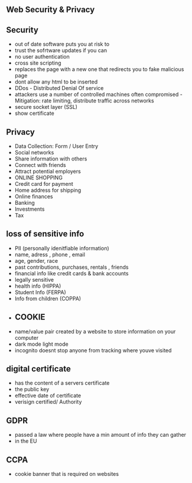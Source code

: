 ## Web Security & Privacy

## Security
- out of date software puts you at risk to
- trust the sofrtware updates if you can
- no user authentication
- cross site scripting 
- replaces the page with a new one that redirects you to fake malicious page 
- dont allow any html to be inserted 
- DDos - Distributed Denial Of service
- attackers use a number of controlled machines often compromised
-Mitigation: rate limiting, distribute traffic across networks 
- secure socket layer (SSL)
- show certificate





## Privacy
- Data Collection: Form / User Entry
- Social networks
- Share information with others
- Connect with friends
- Attract potential employers
- ONLINE SHOPPING
- Credit card for payment
- Home address for shipping
- Online finances
- Banking
- Investments
- Tax



## loss of sensitive info
- PII (personally idenitfiable information)
- name, adress , phone , email
- age, gender, race
- past contributions, purchases, rentals , friends
- financial info like credit cards & bank accounts
- legally sensitive
- health info (HIPPA)
- Student Info (FERPA)
- Info from children (COPPA)
- ## COOKIE
- name/value pair created by a website to store information on your computer
- dark mode light mode
- incognito doesnt stop anyone from tracking where youve visited 

 ## digital certificate
 - has the content of a servers certificate
 - the public key
 - effective date of certificate
 - verisign certified/ Authority 


## GDPR
- passed a law where people have a min amount of info they can gather
- in the EU

## CCPA
- cookie banner that is required on websites
